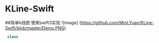 # KLine-Swift
##简单k线图
 使用swift3实现
![image]
(https://github.com/MinLYuan/KLine-Swift/blob/master/Demo.PNG)
```swift
 class
```
